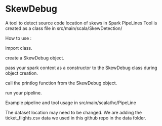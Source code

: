 # SkewDebug
A tool to detect source code location of skews in Spark PipeLines
Tool is created as a class file in src/main/scala/SkewDetection/




How to use :

import class.

create a SkewDebug object.

pass your spark context as a constructor to the SkewDebug class during object creation.

call the printlog function from the SkewDebug object.

run your pipeline.

Example pipeline and tool usage in src/main/scala/hc/PipeLine

The dataset location may need to be changed. We are adding the ticket_flights.csv data we used in this github repo in the data folder.
